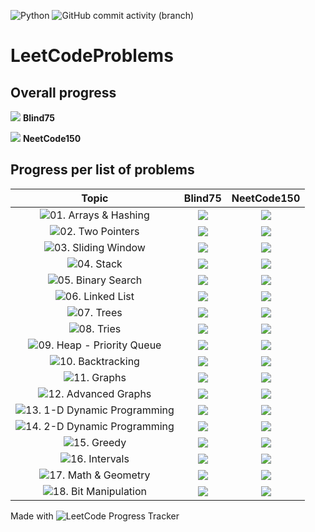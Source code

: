 ![Python](https://img.shields.io/badge/Python-3776AB?style=for-the-badge&logo=python&logoColor=white) ![GitHub commit activity (branch)](https://img.shields.io/github/commit-activity/w/christopher-pedraza/LeetCodeProblems)

# LeetCodeProblems

## Overall progress
![](https://progress-bar.dev/38/?scale=75&suffix=/75) **Blind75**

![](https://progress-bar.dev/50/?scale=150&suffix=/150) **NeetCode150**

## Progress per list of problems

| Topic | Blind75 | NeetCode150 |
| :---:| :---:| :---: |
| ![01. Arrays & Hashing](https://github.com/christopher-pedraza/LeetCodeProblems/tree/main/01.%20Arrays%20%26%20Hashing) | ![](https://progress-bar.dev/8/?scale=8&suffix=/8) | ![](https://progress-bar.dev/9/?scale=9&suffix=/9) |
| ![02. Two Pointers](https://github.com/christopher-pedraza/LeetCodeProblems/tree/main/02.%20Two%20Pointers) | ![](https://progress-bar.dev/3/?scale=3&suffix=/3) | ![](https://progress-bar.dev/5/?scale=5&suffix=/5) |
| ![03. Sliding Window](https://github.com/christopher-pedraza/LeetCodeProblems/tree/main/03.%20Sliding%20Window) | ![](https://progress-bar.dev/4/?scale=4&suffix=/4) | ![](https://progress-bar.dev/5/?scale=6&suffix=/6) |
| ![04. Stack](https://github.com/christopher-pedraza/LeetCodeProblems/tree/main/04.%20Stack) | ![](https://progress-bar.dev/1/?scale=1&suffix=/1) | ![](https://progress-bar.dev/6/?scale=7&suffix=/7) |
| ![05. Binary Search](https://github.com/christopher-pedraza/LeetCodeProblems/tree/main/05.%20Binary%20Search) | ![](https://progress-bar.dev/2/?scale=2&suffix=/2) | ![](https://progress-bar.dev/5/?scale=7&suffix=/7) |
| ![06. Linked List](https://github.com/christopher-pedraza/LeetCodeProblems/tree/main/06.%20Linked%20List) | ![](https://progress-bar.dev/6/?scale=6&suffix=/6) | ![](https://progress-bar.dev/6/?scale=11&suffix=/11) |
| ![07. Trees](https://github.com/christopher-pedraza/LeetCodeProblems/tree/main/07.%20Trees) | ![](https://progress-bar.dev/11/?scale=11&suffix=/11) | ![](https://progress-bar.dev/11/?scale=15&suffix=/15) |
| ![08. Tries](https://github.com/christopher-pedraza/LeetCodeProblems/tree/main/08.%20Tries) | ![](https://progress-bar.dev/3/?scale=3&suffix=/3) | ![](https://progress-bar.dev/3/?scale=3&suffix=/3) |
| ![09. Heap - Priority Queue](https://github.com/christopher-pedraza/LeetCodeProblems/tree/main/09.%20Heap%20-%20Priority%20Queue) | ![](https://progress-bar.dev/0/?scale=1&suffix=/1) | ![](https://progress-bar.dev/0/?scale=7&suffix=/7) |
| ![10. Backtracking](https://github.com/christopher-pedraza/LeetCodeProblems/tree/main/10.%20Backtracking) | ![](https://progress-bar.dev/0/?scale=2&suffix=/2) | ![](https://progress-bar.dev/0/?scale=9&suffix=/9) |
| ![11. Graphs](https://github.com/christopher-pedraza/LeetCodeProblems/tree/main/11.%20Graphs) | ![](https://progress-bar.dev/0/?scale=6&suffix=/6) | ![](https://progress-bar.dev/0/?scale=13&suffix=/13) |
| ![12. Advanced Graphs](https://github.com/christopher-pedraza/LeetCodeProblems/tree/main/12.%20Advanced%20Graphs) | ![](https://progress-bar.dev/0/?scale=1&suffix=/1) | ![](https://progress-bar.dev/0/?scale=6&suffix=/6) |
| ![13. 1-D Dynamic Programming](https://github.com/christopher-pedraza/LeetCodeProblems/tree/main/13.%201-D%20Dynamic%20Programming) | ![](https://progress-bar.dev/0/?scale=10&suffix=/10) | ![](https://progress-bar.dev/0/?scale=12&suffix=/12) |
| ![14. 2-D Dynamic Programming](https://github.com/christopher-pedraza/LeetCodeProblems/tree/main/14.%202-D%20Dynamic%20Programming) | ![](https://progress-bar.dev/0/?scale=2&suffix=/2) | ![](https://progress-bar.dev/0/?scale=11&suffix=/11) |
| ![15. Greedy](https://github.com/christopher-pedraza/LeetCodeProblems/tree/main/15.%20Greedy) | ![](https://progress-bar.dev/0/?scale=2&suffix=/2) | ![](https://progress-bar.dev/0/?scale=8&suffix=/8) |
| ![16. Intervals](https://github.com/christopher-pedraza/LeetCodeProblems/tree/main/16.%20Intervals) | ![](https://progress-bar.dev/0/?scale=5&suffix=/5) | ![](https://progress-bar.dev/0/?scale=6&suffix=/6) |
| ![17. Math & Geometry](https://github.com/christopher-pedraza/LeetCodeProblems/tree/main/17.%20Math%20%26%20Geometry) | ![](https://progress-bar.dev/0/?scale=3&suffix=/3) | ![](https://progress-bar.dev/0/?scale=8&suffix=/8) |
| ![18. Bit Manipulation](https://github.com/christopher-pedraza/LeetCodeProblems/tree/main/18.%20Bit%20Manipulation) | ![](https://progress-bar.dev/0/?scale=5&suffix=/5) | ![](https://progress-bar.dev/0/?scale=7&suffix=/7) |

Made with ![LeetCode Progress Tracker](https://github.com/christopher-pedraza/leetcode-problem-tracker/)
